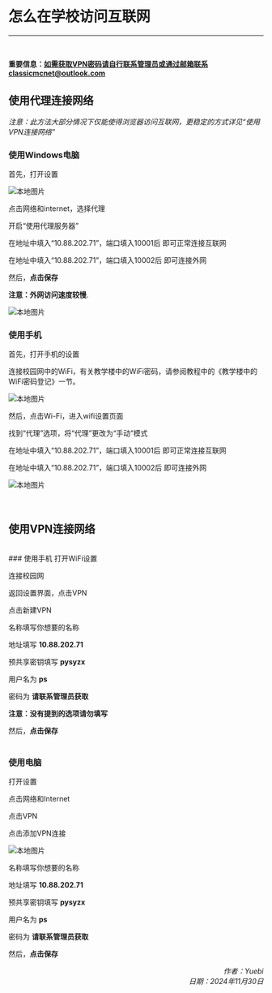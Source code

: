 # 怎么在学校访问互联网

---

<br>

**重要信息：如需获取VPN密码请自行联系管理员或通过邮箱联系classicmcnet@outlook.com**

## 使用代理连接网络
*注意：此方法大部分情况下仅能使得浏览器访问互联网，更稳定的方式详见“使用VPN连接网络”*
### 使用Windows电脑

首先，打开设置

![本地图片](../img/settings.png)

点击网络和internet，选择代理

开启“使用代理服务器”

在地址中填入“10.88.202.71”，端口填入10001后
即可正常连接互联网

在地址中填入“10.88.202.71”，端口填入10002后
即可连接外网

然后，**点击保存**

**注意：外网访问速度较慢**.

![本地图片](../img/屏幕截图%202024-11-04%20204711.png)

### 使用手机

首先，打开手机的设置

连接校园网中的WiFi，有关教学楼中的WiFi密码，请参阅教程中的《教学楼中的WiFi密码登记》一节。

![本地图片](../img/Screenshot_2024-12-23-13-11-00-107_com.android.settings.jpg)

然后，点击Wi-Fi，进入wifi设置页面

找到“代理”选项，将“代理”更改为“手动”模式

在地址中填入“10.88.202.71”，端口填入10001后
即可正常连接互联网

在地址中填入“10.88.202.71”，端口填入10002后
即可连接外网

![本地图片](../img/Screenshot_2024-12-23-13-11-53-694_com.android.settings.jpg)



<br>

## 使用VPN连接网络

<br>
### 使用手机
打开WiFi设置

连接校园网

返回设置界面，点击VPN

点击新建VPN


名称填写你想要的名称

地址填写 **10.88.202.71**

预共享密钥填写 **pysyzx**

用户名为 **ps**

密码为   **请联系管理员获取**

**注意：没有提到的选项请勿填写**


然后，**点击保存**
<br>
<br>
### 使用电脑

打开设置

点击网络和Internet

点击VPN

点击添加VPN连接

![本地图片](../img/vpn%20windows.png)

名称填写你想要的名称

地址填写 **10.88.202.71**

预共享密钥填写 **pysyzx**

用户名为 **ps**

密码为   **请联系管理员获取**

然后，**点击保存**

<div style="text-align: right;">
<i>作者：Yuebi</i><br>
<i>日期：2024年11月30日</i>
</div>